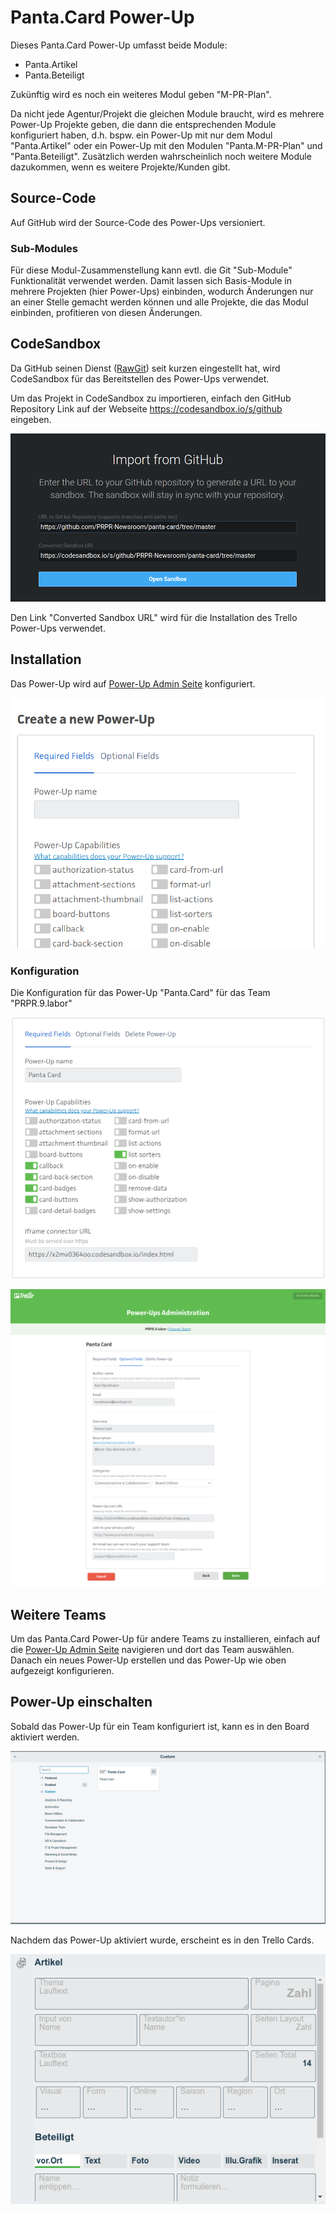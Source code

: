 # Panta.Card Power-Up

Dieses Panta.Card Power-Up umfasst beide Module:

* Panta.Artikel
* Panta.Beteiligt

Zukünftig wird es noch ein weiteres Modul geben "M-PR-Plan".

Da nicht jede Agentur/Projekt die gleichen Module braucht, wird es mehrere Power-Up
Projekte geben, die dann die entsprechenden Module konfiguriert haben, d.h. bspw. ein
Power-Up mit nur dem Modul "Panta.Artikel" oder ein Power-Up mit den Modulen
"Panta.M-PR-Plan" und "Panta.Beteiligt". Zusätzlich werden wahrscheinlich noch weitere
Module dazukommen, wenn es weitere Projekte/Kunden gibt.

## Source-Code

Auf GitHub wird der Source-Code des Power-Ups versioniert.

### Sub-Modules

Für diese Modul-Zusammenstellung kann evtl. die Git "Sub-Module" Funktionalität
verwendet werden. Damit lassen sich Basis-Module in mehrere Projekten (hier Power-Ups)
einbinden, wodurch Änderungen nur an einer Stelle gemacht werden können und alle
Projekte, die das Modul einbinden, profitieren von diesen Änderungen.

## CodeSandbox

Da GitHub seinen Dienst ([RawGit](https://rawgit.com/)) seit kurzen eingestellt hat, wird
CodeSandbox für das Bereitstellen des Power-Ups verwendet.

Um das Projekt in CodeSandbox zu importieren, einfach den GitHub Repository Link auf der
Webseite https://codesandbox.io/s/github eingeben.

![CodeSandbox - Import](docs/codesandbox-import.png)

Den Link "Converted Sandbox URL" wird für die Installation des Trello Power-Ups
verwendet.

## Installation

Das Power-Up wird auf [Power-Up Admin Seite](https://trello.com/power-ups/admin) konfiguriert.

![Trello Power-Up Formular](docs/trello_create.png)

### Konfiguration

Die Konfiguration für das Power-Up "Panta.Card" für das Team "PRPR.9.labor"

![Panta.Card](docs/panta_card-konfiguration.png)

![Panta.Card Optional](docs/panta_card-optional.png)

## Weitere Teams

Um das Panta.Card Power-Up für andere Teams zu installieren, einfach auf die
[Power-Up Admin Seite](https://trello.com/power-ups/admin) navigieren und dort
das Team auswählen. Danach ein neues Power-Up erstellen und das Power-Up wie
oben aufgezeigt konfigurieren.

## Power-Up einschalten

Sobald das Power-Up für ein Team konfiguriert ist, kann es in den Board aktiviert
werden.

![Trello Power-Up](docs/trello-powerup.png)

Nachdem das Power-Up aktiviert wurde, erscheint es in den Trello Cards.

![Trello Panta.Card](docs/trello_panta-card.png)
